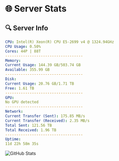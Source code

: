 # 🌐 Server Stats
## 🔍 Server Info
```yaml
CPU: Intel(R) Xeon(R) CPU E5-2699 v4 @ 1324.94GHz
CPU Usage: 0.50%
Cores: 44P | 88T
-----------------------------------
Memory:
Current Usage: 144.39 GB/503.74 GB
Available: 355.99 GB
-----------------------------------
Disk:
Current Usage: 20.76 GB/1.71 TB
Free: 1.61 TB
-----------------------------------
GPU:
No GPU detected
-----------------------------------
Network:
Current Transfer (Sent): 175.85 MB/s
Current Transfer (Received): 2.35 MB/s
Total Sent: 121.56 TB
Total Received: 1.96 TB
-----------------------------------
Uptime:
11d 22h 58m 35s
```
![GitHub Stats](https://img.shields.io/badge/Updated-2025-02-19_21:41:53-blue)